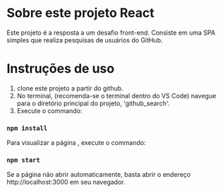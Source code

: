 # Sobre este projeto React

Este projeto é a resposta a um desafio front-end. Consiste em uma SPA simples que realiza pesquisas de usuários do GitHub.

# Instruções de uso

1. clone este projeto a partir do github.
2. No terminal, (recomenda-se o terminal dentro do VS Code) navegue para o diretório principal do projeto, 'github_search'.
3. Execute o commando: 

### `npm install`

Para visualizar a página , execute o commando:

### `npm start`

Se a página não abrir automaticamente, basta abrir o endereço http://localhost:3000 em seu navegador.